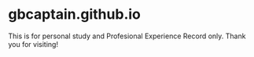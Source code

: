 # gbcaptain.github.io
This is for personal study and Profesional Experience Record only. Thank you for visiting!
